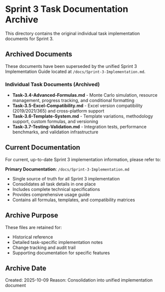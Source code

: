 # Sprint 3 Task Documentation Archive

This directory contains the original individual task implementation documents for Sprint 3.

## Archived Documents

These documents have been superseded by the unified Sprint 3 Implementation Guide located at `/docs/Sprint-3-Implementation.md`.

### Individual Task Documents (Archived)

- **Task-3.4-Advanced-Formulas.md** - Monte Carlo simulation, resource management, progress tracking, and conditional formatting
- **Task-3.5-Excel-Compatibility.md** - Excel version compatibility (2019/2021/365) and cross-platform support
- **Task-3.6-Template-System.md** - Template variations, methodology support, custom formulas, and versioning
- **Task-3.7-Testing-Validation.md** - Integration tests, performance benchmarks, and validation infrastructure

## Current Documentation

For current, up-to-date Sprint 3 implementation information, please refer to:

**Primary Documentation**: `/docs/Sprint-3-Implementation.md`
- Single source of truth for all Sprint 3 implementation
- Consolidates all task details in one place
- Includes complete technical specifications
- Provides comprehensive usage guide
- Contains all formulas, templates, and compatibility matrices

## Archive Purpose

These files are retained for:
- Historical reference
- Detailed task-specific implementation notes
- Change tracking and audit trail
- Supporting documentation for specific features

## Archive Date

Created: 2025-10-09
Reason: Consolidation into unified implementation document
